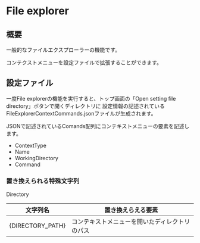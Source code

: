 # File explorer

## 概要

一般的なファイルエクスプローラーの機能です。

コンテクストメニューを設定ファイルで拡張することができます。

## 設定ファイル

一度File explorerの機能を実行すると、トップ画面の「Open setting file directory」ボタンで開くディレクトリに
設定情報の記述されているFileExplorerContextCommands.jsonファイルが生成されます。

JSONで記述されているComands配列にコンテキストメニューの要素を記述します。

* ContextType
* Name
* WorkingDirectory
* Command

### 置き換えられる特殊文字列

Directory

文字列名|置き換えらえる要素
---|---
{DIRECTORY_PATH}|コンテキストメニューを開いたディレクトリのパス
